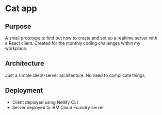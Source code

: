# Cat app

## Purpose
A small prototype to find out how to create and set up a realtime server with a React client. Created
for the monthly coding challenges within my workplace.

## Architecture
Just a simple client-server architecture. No need to complicate things.

## Deployment
- Client deployed using Netlify CLI
- Server deployed to IBM Cloud Foundry server

